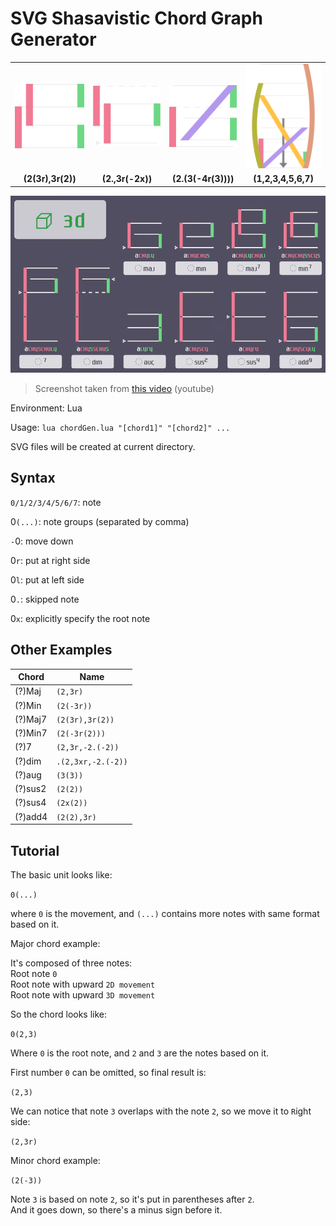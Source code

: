 # SVG Shasavistic Chord Graph Generator

|                     |                     |                     |                     |
| :-----------------: | :-----------------: | :-----------------: | :-----------------: |
| ![e1](/image/1.svg) | ![e2](/image/2.svg) | ![e3](/image/3.svg) | ![e4](/image/4.svg) |
|  **(2(3r),3r(2))**  |  **(2.,3r(-2x))**   | **(2.(3(-4r(3))))** | **(1,2,3,4,5,6,7)** |

![chords](/image/chords.png)

> Screenshot taken from [this video](https://youtu.be/8nxWoh4NBeE) (youtube)

Environment: Lua

Usage: `lua chordGen.lua "[chord1]" "[chord2]" ...`

SVG files will be created at current directory.

## Syntax

`0/1/2/3/4/5/6/7`: note

0`(...)`: note groups (separated by comma)

`-`0: move down

0`r`: put at right side

0`l`: put at left side

0`.`: skipped note

0`x`: explicitly specify the root note

## Other Examples

| Chord   | Name               |
| ------- | ------------------ |
| (?)Maj  | `(2,3r)`           |
| (?)Min  | `(2(-3r))`         |
| (?)Maj7 | `(2(3r),3r(2))`    |
| (?)Min7 | `(2(-3r(2)))`      |
| (?)7    | `(2,3r,-2.(-2))`   |
| (?)dim  | `.(2,3xr,-2.(-2))` |
| (?)aug  | `(3(3))`           |
| (?)sus2 | `(2(2))`           |
| (?)sus4 | `(2x(2))`          |
| (?)add4 | `(2(2),3r)`        |

## Tutorial

The basic unit looks like:

`0(...)`

where `0` is the movement, and `(...)` contains more notes with same format based on it.

Major chord example:

It's composed of three notes:  
Root note `0`  
Root note with upward `2D movement`  
Root note with upward `3D movement`

So the chord looks like:

`0(2,3)`

Where `0` is the root note, and `2` and `3` are the notes based on it.

First number `0` can be omitted, so final result is:

`(2,3)`

We can notice that note `3` overlaps with the note `2`, so we move it to `R`ight side:

`(2,3r)`

Minor chord example:

`(2(-3))`

Note `3` is based on note `2`, so it's put in parentheses after `2`.  
And it goes down, so there's a minus sign before it.

